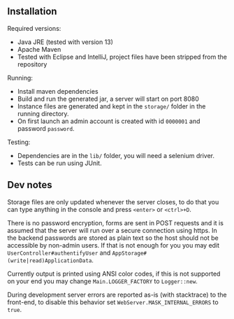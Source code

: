 Installation
------------
Required versions:
* Java JRE (tested with version 13)
* Apache Maven
* Tested with Eclipse and IntelliJ, project files have been stripped from the repository

Running:
* Install maven dependencies
* Build and run the generated jar, a server will start on port 8080
* Instance files are generated and kept in the `storage/` folder in the running directory.
* On first launch an admin account is created with id `0000001` and password `password`.

Testing:
* Dependencies are in the `lib/` folder, you will need a selenium driver.
* Tests can be run using JUnit.


Dev notes
---------
Storage files are only updated whenever the server closes, to do that you can type anything
in the console and press `<enter>` or `<ctrl>+D`.

There is no password encryption, forms are sent in POST requests and it is assumed that the
server will run over a secure connection using https. In the backend passwords are stored as
plain text so the host should not be accessible by non-admin users. If that is not enough for
you you may edit `UserController#authentifyUser` and `AppStorage#(write|read)ApplicationData`.

Currently output is printed using ANSI color codes, if this is not supported on your end you
may change `Main.LOGGER_FACTORY` to `Logger::new`.

During development server errors are reported as-is (with stacktrace) to the front-end, to
disable this behavior set `WebServer.MASK_INTERNAL_ERRORS` to `true`.